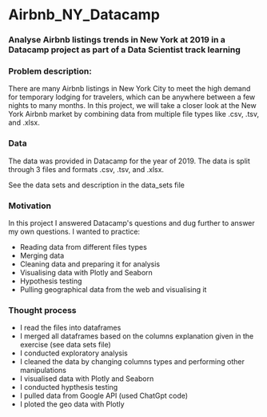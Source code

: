 # Airbnb_NY_Datacamp

### Analyse Airbnb listings trends in New York at 2019 in a Datacamp project as part of a Data Scientist track learning

### Problem description:
There are many Airbnb listings in New York City to meet the high demand for temporary lodging for travelers, which can be anywhere between a few nights to many months. In this project, we will take a closer look at the New York Airbnb market by combining data from multiple file types like .csv, .tsv, and .xlsx.

### Data 
The data was provided in Datacamp for the year of 2019. The data is split through 3 files and formats .csv, .tsv, and .xlsx.

See the data sets and description in the data_sets file

### Motivation
In this project I answered Datacamp's questions and dug further to answer my own questions. I wanted to practice:
- Reading data from different files types
- Merging data
- Cleaning data and preparing it for analysis
- Visualising data with Plotly and Seaborn
- Hypothesis testing
- Pulling geographical data from the web and visualising it

### Thought process
- I read the files into dataframes
- I merged all dataframes based on the columns explanation given in the exercise (see data sets file)
- I conducted exploratory analysis
- I cleaned the data by changing columns types and performing other manipulations
- I visualised data with Plotly and Seaborn
- I conducted hypthesis testing
- I pulled data from Google API (used ChatGpt code)
- I ploted the geo data with Plotly
